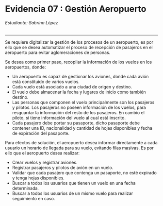 # Evidencia 07 : Gestión Aeropuerto
###### Estudiante: Sabrina López
***
Se requiere digitalizar la gestión de los procesos de un aeropuerto,  es por ello que se desea automatizar el proceso de recepción de pasajeros en el aeropuerto para evitar aglomeraciones de personas.

Se desea como primer paso, recopilar la información de los vuelos en los aeropuertos, donde:

- Un aeropuerto es capaz de gestionar los aviones, donde cada avión está constituido de varios vuelos.
- Cada vuelo está asociado a una ciudad de origen y destino.
- El vuelo debe almacenar la fecha y lugares de inicio como también destino.
- Las personas que componen el vuelo principalmente son los pasajeros y pilotos. Los pasajeros no poseen información de los vuelos, para resguardar la información del resto de los pasajeros. En cambio el piloto, si tiene información del vuelo al cual está inscrito.
- Cada pasajero debe portar su pasaporte, dicho pasaporte debe contener una ID, nacionalidad y cantidad de hojas disponibles y fecha de expiración del pasaporte.

Para efectos de solución, el aeropuerto desea informar directamente a cada usuario un horario de llegada para su vuelo, evitando filas masivas. Es por ello que el aeropuerto desea realizar:

- Crear vuelos y registrar aviones.
- Registrar pasajeros y pilotos de avión en un  vuelo.
- Validar que cada pasajero que contenga un pasaporte, no esté expirado y tenga hojas disponibles.
- Buscar a todos los usuarios que tienen un vuelo en una fecha determinada.
- Buscar a todos los usuarios de un mismo vuelo para realizar seguimiento en caso.